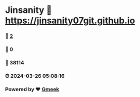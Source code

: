 # Jinsanity :link: https://jinsanity07git.github.io 
### :page_facing_up: [2](https://jinsanity07git.github.io/tag.html) 
### :speech_balloon: 0 
### :hibiscus: 38114 
### :alarm_clock: 2024-03-26 05:08:16 
### Powered by :heart: [Gmeek](https://github.com/Meekdai/Gmeek)
